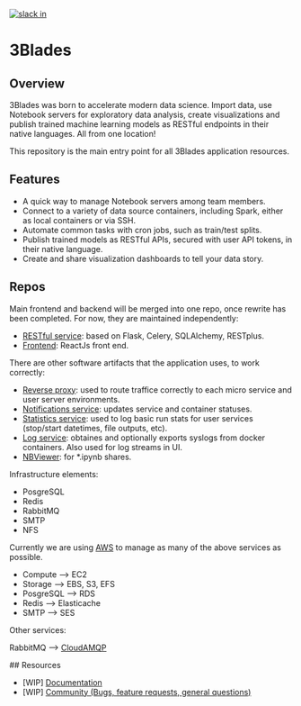 [![slack in](https://slackin-tkscnxhpky.now.sh/badge.svg)](https://slackin-tkscnxhpky.now.sh/)

# 3Blades

## Overview

3Blades was born to accelerate modern data science. Import data, use Notebook servers for exploratory data analysis, create visualizations and publish trained machine learning models as RESTful endpoints in their native languages. All from one location!

This repository is the main entry point for all 3Blades application resources.

## Features

- A quick way to manage Notebook servers among team members.
- Connect to a variety of data source containers, including Spark, either as local containers or via SSH.
- Automate common tasks with cron jobs, such as train/test splits.
- Publish trained models as RESTful APIs, secured with user API tokens, in their native language.
- Create and share visualization dashboards to tell your data story.

## Repos

Main frontend and backend will be merged into one repo, once rewrite has been completed. For now, they are maintained independently:
 
- [RESTful service](https://github.com/3blades/app-backend): based on Flask, Celery, SQLAlchemy, RESTplus.
- [Frontend](https://github.com/3blades/react-frontend): ReactJs front end.

There are other software artifacts that the application uses, to work correctly:

- [Reverse proxy](https://github.com/3blades/openresty): used to route traffice correctly to each micro service and user server environments.
- [Notifications service](https://github.com/3blades/notifications-server): updates service and container statuses.
- [Statistics service](https://github.com/3blades/docker-stats): used to log basic run stats for user services (stop/start datetimes, file outputs, etc).
- [Log service](https://github.com/3blades/logspout): obtaines and optionally exports syslogs from docker containers. Also used for log streams in UI.
- [NBViewer](https://github.com/3blades/nbviewer): for *.ipynb shares.

Infrastructure elements:

- PosgreSQL
- Redis
- RabbitMQ
- SMTP
- NFS

Currently we are using [AWS](https://aws.amazon.com/) to manage as many of the above services as possible. 

- Compute --> EC2
- Storage --> EBS, S3, EFS
- PosgreSQL --> RDS
- Redis --> Elasticache
- SMTP --> SES

Other services:

RabbitMQ --> [CloudAMQP](https://www.cloudamqp.com/)

## Resources

- [WIP] [Documentation](https://support.3blades.io)
- [WIP] [Community (Bugs, feature requests, general questions)](https://github.com/3blades/3blades/issues)
